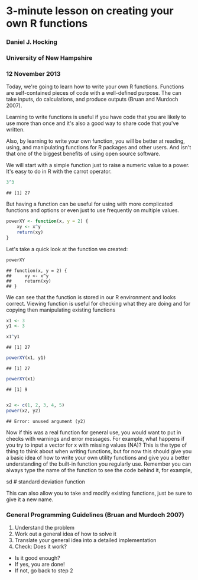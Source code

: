 3-minute lesson on creating your own R functions
========================================================
### Daniel J. Hocking
### University of New Hampshire
### 12 November 2013


Today, we're going to learn how to write your own R functions. Functions are self-contained pieces of code with a well-defined purpose. The can take inputs, do calculations, and produce outputs (Bruan and Murdoch 2007).

Learning to write functions is useful if you have code that you are likely to use more than once and it's also a good way to share code that you've written. 

Also, by learning to write your own function, you will be better at reading, using, and manipulating functions for R packages and other users. And isn't that one of the biggest benefits of using open source software.

We will start with a simple function just to raise a numeric value to a power. It's easy to do in R with the carrot operator.


```r
3^3
```

```
## [1] 27
```


But having a function can be useful for using with more complicated functions and options or even just to use frequently on multiple values.


```r
powerXY <- function(x, y = 2) {
    xy <- x^y
    return(xy)
}
```


Let's take a quick look at the function we created:

```r
powerXY
```

```
## function(x, y = 2) {
##     xy <- x^y
##     return(xy)
## }
```


We can see that the function is stored in our R environment and looks correct. Viewing function is useful for checking what they are doing and for copying then manipulating existing functions


```r
x1 <- 3
y1 <- 3

x1^y1
```

```
## [1] 27
```

```r
powerXY(x1, y1)
```

```
## [1] 27
```

```r
powerXY(x1)
```

```
## [1] 9
```

```r

x2 <- c(1, 2, 3, 4, 5)
power(x2, y2)
```

```
## Error: unused argument (y2)
```


Now if this was a real function for general use, you would want to put in checks with warnings and error messages. For example, what happens if you try to input a vector for x with missing values (NA)? This is the type of thing to think about when writing functions, but for now this should give you a basic idea of how to write your own utility functions and give you a better understanding of the built-in function you regularly use. Remember you can always type the name of the function to see the code behind it, for example,
  
sd # standard deviation function
  
This can also allow you to take and modify existing functions, just be sure to give it a new name.

### General Programming Guidelines (Bruan and Murdoch 2007)
1. Understand the problem
2. Work out a general idea of how to solve it
3. Translate your general idea into a detailed implementation
4. Check: Does it work?
  * Is it good enough?
  * If yes, you are done!
  * If not, go back to step 2
